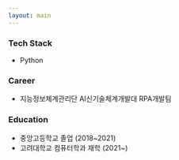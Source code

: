 ```yaml
---
layout: main
---
```





### Tech Stack
- Python

### Career
- 지능정보체계관리단 AI신기술체계개발대 RPA개발팀

### Education 
- 중앙고등학교 졸업 (2018~2021)
- 고려대학교 컴퓨터학과 재학 (2021~)
